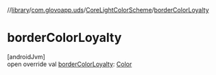 //[library](../../../index.md)/[com.glovoapp.uds](../index.md)/[CoreLightColorScheme](index.md)/[borderColorLoyalty](border-color-loyalty.md)

# borderColorLoyalty

[androidJvm]\
open override val [borderColorLoyalty](border-color-loyalty.md): [Color](https://developer.android.com/reference/kotlin/androidx/compose/ui/graphics/Color.html)
